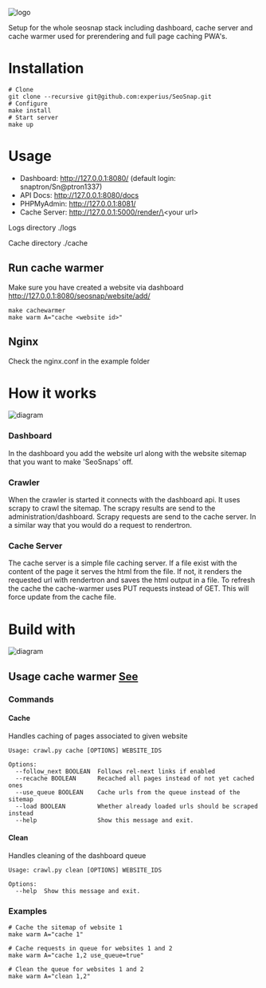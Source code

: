 ![logo](https://github.com/experius/SeoSnap/raw/master/assets/logo.png)

Setup for the whole seosnap stack including dashboard, cache server and cache warmer used for prerendering and full
 page caching PWA's.
 
# Installation
```
# Clone
git clone --recursive git@github.com:experius/SeoSnap.git
# Configure
make install
# Start server
make up
```

# Usage
* Dashboard: http://127.0.0.1:8080/ (default login: snaptron/Sn@ptron1337)
* API Docs: http://127.0.0.1:8080/docs
* PHPMyAdmin: http://127.0.0.1:8081/
* Cache Server: http://127.0.0.1:5000/render/\<your url\>

Logs directory ./logs

Cache directory ./cache

## Run cache warmer
Make sure you have created a website via dashboard http://127.0.0.1:8080/seosnap/website/add/
```
make cachewarmer 
make warm A="cache <website id>"
```

## Nginx

Check the nginx.conf in the example folder


# How it works

![diagram](https://github.com/experius/SeoSnap/raw/master/assets/diagram.png)

### Dashboard
In the dashboard you add the website url along with the website sitemap that you want to make 'SeoSnaps' off.

### Crawler
When the crawler is started it connects with the dashboard api. It uses scrapy to crawl the sitemap. The scrapy results are send to the administration/dashboard. Scrapy requests are send to the cache server. In a similar way that you would do a request to rendertron. 

### Cache Server
The cache server is a simple file caching server. If a file exist with the content of the page it serves the html from the file. If not, it renders the requested url with rendertron and saves the html output in a file. To refresh the cache the cache-warmer uses PUT requests instead of GET. This will force update from the cache file.

# Build with
![diagram](https://github.com/experius/SeoSnap/raw/master/assets/software.png)

## Usage cache warmer [See](https://github.com/experius/SeoSnap-Cache-Warmer/blob/master/README.md)
### Commands
#### Cache
Handles caching of pages associated to given website
```
Usage: crawl.py cache [OPTIONS] WEBSITE_IDS

Options:
  --follow_next BOOLEAN  Follows rel-next links if enabled
  --recache BOOLEAN      Recached all pages instead of not yet cached ones
  --use_queue BOOLEAN    Cache urls from the queue instead of the sitemap
  --load BOOLEAN         Whether already loaded urls should be scraped instead
  --help                 Show this message and exit.
```

#### Clean
Handles cleaning of the dashboard queue
```
Usage: crawl.py clean [OPTIONS] WEBSITE_IDS

Options:
  --help  Show this message and exit.
```

### Examples
```
# Cache the sitemap of website 1
make warm A="cache 1"

# Cache requests in queue for websites 1 and 2
make warm A="cache 1,2 use_queue=true"

# Clean the queue for websites 1 and 2
make warm A="clean 1,2"
```
